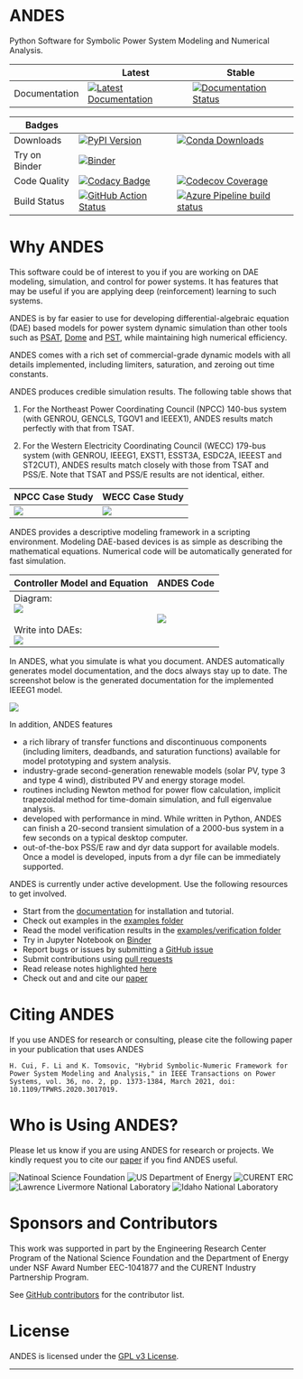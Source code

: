 # ANDES

Python Software for Symbolic Power System Modeling and Numerical Analysis.

|               | Latest                                                                                                                                        | Stable                                                                                                                                        |
|---------------|-----------------------------------------------------------------------------------------------------------------------------------------------|-----------------------------------------------------------------------------------------------------------------------------------------------|
| Documentation | [![Latest Documentation](https://readthedocs.org/projects/andes/badge/?version=latest)](https://andes.readthedocs.io/en/latest/?badge=latest) | [![Documentation Status](https://readthedocs.org/projects/andes/badge/?version=stable)](https://andes.readthedocs.io/en/stable/?badge=stable) |

| Badges        |                                                                                                                                                                                                                                                     |                                                                                                                                                                                                            |
|---------------|-----------------------------------------------------------------------------------------------------------------------------------------------------------------------------------------------------------------------------------------------------|------------------------------------------------------------------------------------------------------------------------------------------------------------------------------------------------------------|
| Downloads     | [![PyPI Version](https://img.shields.io/pypi/v/andes.svg)](https://pypi.python.org/pypi/andes)                                                                                                                                                      | [![Conda Downloads](https://anaconda.org/conda-forge/andes/badges/downloads.svg)](https://anaconda.org/conda-forge/andes)                                                                                  |
| Try on Binder | [![Binder](https://mybinder.org/badge_logo.svg)](https://mybinder.org/v2/gh/cuihantao/andes/master)                                                                                                                                                 |                                                                                                                                                                                                            |
| Code Quality  | [![Codacy Badge](https://api.codacy.com/project/badge/Grade/17b8e8531af343a7a4351879c0e6b5da)](https://app.codacy.com/app/cuihantao/andes?utm_source=github.com&utm_medium=referral&utm_content=cuihantao/andes&utm_campaign=Badge_Grade_Dashboard) | [![Codecov Coverage](https://codecov.io/gh/cuihantao/andes/branch/master/graph/badge.svg)](https://codecov.io/gh/cuihantao/andes)                                                                          |
| Build Status  | [![GitHub Action Status](https://github.com/cuihantao/andes/workflows/Python%20application/badge.svg)](https://github.com/cuihantao/andes/actions)                                                                                                  | [![Azure Pipeline build status](https://dev.azure.com/hcui7/hcui7/_apis/build/status/cuihantao.andes?branchName=master)](https://dev.azure.com/hcui7/hcui7/_build/latest?definitionId=1&branchName=master) |

# Why ANDES
This software could be of interest to you if you are working on
DAE modeling, simulation, and control for power systems.
It has features that may be useful if you are applying
deep (reinforcement) learning to such systems.

ANDES is by far easier to use for developing differential-algebraic
equation (DAE) based models for power system dynamic simulation
than other tools such as
[PSAT](http://faraday1.ucd.ie/psat.html),
[Dome](http://faraday1.ucd.ie/dome.html) and
[PST](https://www.ecse.rpi.edu/~chowj/),
while maintaining high numerical efficiency.

ANDES comes with a rich set of commercial-grade dynamic models
with all details implemented, including limiters, saturation,
and zeroing out time constants.

ANDES produces credible simulation results. The following table
shows that

1. For the Northeast Power Coordinating Council (NPCC) 140-bus system
(with GENROU, GENCLS, TGOV1 and IEEEX1),
ANDES results match perfectly with that from TSAT.

2. For the Western Electricity Coordinating Council (WECC) 179-bus
system (with GENROU, IEEEG1, EXST1, ESST3A, ESDC2A, IEEEST and
ST2CUT), ANDES results match closely with those from TSAT and PSS/E.
Note that TSAT and PSS/E results are not identical, either.

|                                         NPCC Case Study                                                   |                                               WECC Case Study                                           |
| --------------------------------------------------------------------------------------------------------- | ------------------------------------------------------------------------------------------------------- |
| ![](https://raw.githubusercontent.com/cuihantao/andes/master/docs/source/images/example-npcc/omega.png)   | ![](https://raw.githubusercontent.com/cuihantao/andes/master/docs/source/images/example-wecc/omega.png) |

ANDES provides a descriptive modeling framework in a scripting environment.
Modeling DAE-based devices is as simple as describing the mathematical equations.
Numerical code will be automatically generated for fast simulation.

| Controller Model and Equation | ANDES Code |
| ----------------------------- | ---------- |
| Diagram: <br> ![](https://raw.githubusercontent.com/cuihantao/andes/master/docs/source/images/example-tgov1/tgov1.png) <br><br> Write into DAEs: <br> ![](https://raw.githubusercontent.com/cuihantao/andes/master/docs/source/images/example-tgov1/tgov1_eqns.png)  | ![](https://raw.githubusercontent.com/cuihantao/andes/master/docs/source/images/example-tgov1/tgov1_class.png) |

In ANDES, what you simulate is what you document.
ANDES automatically generates model documentation, and the docs always stay up to date.
The screenshot below is the generated documentation for the implemented IEEEG1 model.

![](https://raw.githubusercontent.com/cuihantao/andes/master/docs/source/images/misc/ieeeg1-screenshot.png)

In addition, ANDES features

* a rich library of transfer functions and discontinuous components (including limiters, deadbands, and
  saturation functions) available for model prototyping and system analysis.
* industry-grade second-generation renewable models (solar PV, type 3 and type 4 wind),
  distributed PV and energy storage model.
* routines including Newton method for power flow calculation, implicit trapezoidal method for time-domain
  simulation, and full eigenvalue analysis.
* developed with performance in mind. While written in Python, ANDES can
  finish a 20-second transient simulation of a 2000-bus system in a few seconds on a typical desktop computer.
* out-of-the-box PSS/E raw and dyr data support for available models. Once a model is developed, inputs from a
  dyr file can be immediately supported.

ANDES is currently under active development.
Use the following resources to get involved.

+ Start from the [documentation][readthedocs] for installation and tutorial.
+ Check out examples in the [examples folder][examples]
+ Read the model verification results in the [examples/verification folder][verification]
+ Try in Jupyter Notebook on [Binder][Binder]
+ Report bugs or issues by submitting a [GitHub issue][GitHub issues]
+ Submit contributions using [pull requests][GitHub pull requests]
+ Read release notes highlighted [here][release notes]
+ Check out and and cite our [paper][arxiv paper]

# Citing ANDES

If you use ANDES for research or consulting, please cite the following paper in your publication that uses
ANDES

```
H. Cui, F. Li and K. Tomsovic, "Hybrid Symbolic-Numeric Framework for Power System Modeling and Analysis," in IEEE Transactions on Power Systems, vol. 36, no. 2, pp. 1373-1384, March 2021, doi: 10.1109/TPWRS.2020.3017019.
```

# Who is Using ANDES?
Please let us know if you are using ANDES for research or projects.
We kindly request you to cite our [paper][arxiv paper] if you find ANDES useful.

![Natinoal Science Foundation](https://raw.githubusercontent.com/cuihantao/andes/master/docs/source/images/sponsors/nsf.jpg)
![US Department of Energy](https://raw.githubusercontent.com/cuihantao/andes/master/docs/source/images/sponsors/doe.png)
![CURENT ERC](https://raw.githubusercontent.com/cuihantao/andes/master/docs/source/images/sponsors/curent.jpg)
![Lawrence Livermore National Laboratory](https://raw.githubusercontent.com/cuihantao/andes/master/docs/source/images/sponsors/llnl.jpg)
![Idaho National Laboratory](https://raw.githubusercontent.com/cuihantao/andes/master/docs/source/images/sponsors/inl.jpg)

# Sponsors and Contributors

This work was supported in part by the Engineering Research Center
Program of the National Science Foundation and the Department of Energy
under NSF Award Number EEC-1041877 and the CURENT Industry Partnership
Program.

See [GitHub contributors][GitHub contributors] for the contributor list.

# License

ANDES is licensed under the [GPL v3 License](./LICENSE).

* * *

[GitHub releases]:       https://github.com/cuihantao/andes/releases
[GitHub issues]:         https://github.com/cuihantao/andes/issues
[GitHub insights]:       https://github.com/cuihantao/andes/pulse
[GitHub pull requests]:  https://github.com/cuihantao/andes/pulls
[GitHub contributors]:   https://github.com/cuihantao/andes/graphs/contributors
[readthedocs]:           https://andes.readthedocs.io
[release notes]:         https://andes.readthedocs.io/en/latest/release-notes.html
[arxiv paper]:           https://arxiv.org/abs/2002.09455
[tutorial]:              https://andes.readthedocs.io/en/latest/tutorial.html#interactive-usage
[examples]:              https://github.com/cuihantao/andes/tree/master/examples
[verification]:          https://github.com/cuihantao/andes/tree/master/examples/verification
[Binder]:                https://mybinder.org/v2/gh/cuihantao/andes/master
